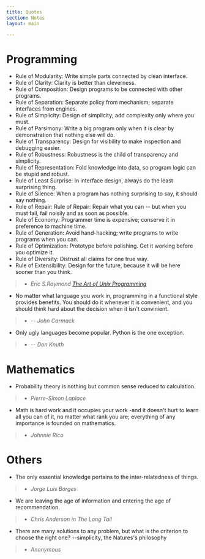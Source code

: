 ```yaml
---
title: Quotes 
section: Notes
layout: main

---
```

# Programming # 

* Rule of Modularity: Write simple parts connected by clean interface.
* Rule of Clarity: Clarity is better than cleverness.
* Rule of Composition: Design programs to be connected with other programs.
* Rule of Separation: Separate policy from mechanism; separate interfaces from engines.
* Rule of Simplicity: Design of simplicity; add complexity only where you must.
* Rule of Parsimony: Write a big program only when it is clear by demonstration that nothing else will do.
* Rule of Transparency: Design for visibility to make inspection and debugging easier.
* Rule of Robustness: Robustness is the child of transparency and simplicity.
* Rule of Representation: Fold knowledge into data, so program logic can be stupid and robust.
* Rule of Least Surprise: In interface design, always do the least surprising thing.
* Rule of Silence: When a program has nothing surprising to say, it should say nothing.
* Rule of Repair: Rule of Repair: Repair what you can -- but when you must fail, fail noisily and as soon as possible.
* Rule of Economy: Programmer time is expensive; conserve it in preference to machine time.
* Rule of Generation: Avoid hand-hacking; write programs to write programs when you can.
* Rule of Optimization: Prototype before polishing. Get it working before you optimize it.
* Rule of Diversity: Distrust all claims for one true way.
* Rule of Extensibility: Design for the future, because it will be
here sooner than you think.

> - *Eric S.Raymond [The Art of Unix Programming](http://www.faqs.org/docs/artu/ch01s06.html)*                                 

* No matter what language you work in, programming in a functional style provides
   benefits. You should do it whenever it is convenient, and you should think hard
   about the decision when it isn't convinient.
> - *-- John Carmack*

* Only ugly languages become popular. Python is the one exception.
> - *-- Don Knuth*
# Mathematics # 

* Probability theory is nothing but common sense reduced to calculation.
> - *Pierre-Simon Laplace*

* Math is hard work and it occupies your work -and it doesn't hurt to learn all you
  can of it, no matter what rank you are; everything of any importance is founded on
  mathematics.
> - *Johnnie Rico*

# Others #

* The only essential knowledge pertains to the inter-relatedness of
  things.
> - *Jorge Luis Borges*

* We are leaving the age of information and entering the age of
  recommendation.
> - *Chris Anderson in The Long Tail*

* There are many solutions to any problem, but what is the criterion
  to choose the right one? --simplicity, the Natures's philosophy
> - *Anonymous*



